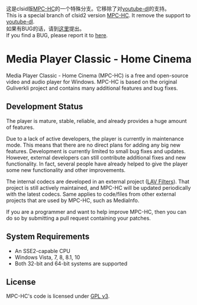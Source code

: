 这是clsid版[MPC-HC](https://github.com/clsid2/mpc-hc)的一个特殊分支。它移除了对[youtube-dl](https://github.com/ytdl-org/youtube-dl)的支持。  
This is a special branch of clsid2 version [MPC-HC](https://github.com/clsid2/mpc-hc). It remove the support to [youtube-dl](https://github.com/ytdl-org/youtube-dl).  
如果有BUG的话，请到[这里](https://github.com/lifegpc/bili/issues)提出。  
If you find a BUG, please report it to [here](https://github.com/lifegpc/bili/issues).

# Media Player Classic - Home Cinema

Media Player Classic - Home Cinema (MPC-HC) is a free and open-source video and audio player for Windows. MPC-HC is based on the original Guliverkli project and contains many additional features and bug fixes.

## Development Status

The player is mature, stable, reliable, and already provides a huge amount of features.

Due to a lack of active developers, the player is currently in maintenance mode. This means that there are no direct plans for adding any big new features. Development is currently limited to small bug fixes and updates. However, external developers can still contribute additional fixes and new functionality. In fact, several people have already helped to give the player some new functionality and other improvements.

The internal codecs are developed in an external project ([LAV Filters](https://github.com/Nevcairiel/LAVFilters)). That project is still actively maintained, and MPC-HC will be updated periodically with the latest codecs. Same applies to code/files from other external projects that are used by MPC-HC, such as MediaInfo.

If you are a programmer and want to help improve MPC-HC, then you can do so by submitting a pull request containing your patches.

## System Requirements

* An SSE2-capable CPU
* Windows Vista, 7, 8, 8.1, 10
* Both 32-bit and 64-bit systems are supported

## License

MPC-HC's code is licensed under [GPL v3](/COPYING.txt).
